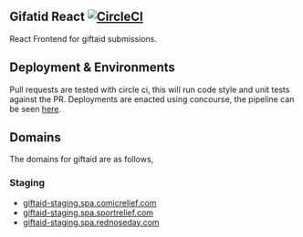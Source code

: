 ## Gifatid React [![CircleCI](https://circleci.com/gh/comicrelief/giftaid-react.svg?style=svg&circle-token=77285c466e4c1f4cbb4a2fcfe10af99e98b0ec0c)](https://circleci.com/gh/comicrelief/giftaid-react)
React Frontend for giftaid submissions.

## Deployment & Environments

Pull requests are tested with circle ci, this will run code style and unit tests against the PR. Deployments are enacted
using concourse, the pipeline can be seen [here](https://ci.services.comicrelief.com/teams/main/pipelines/service-giftaid?groups=SPA).

## Domains

The domains for giftaid are as follows,

### Staging

- [giftaid-staging.spa.comicrelief.com](https://giftaid-staging.comicrelief.com)
- [giftaid-staging.spa.sportrelief.com](https://giftaid-staging.sportrelief.com)
- [giftaid-staging.spa.rednoseday.com](https://giftaid-staging.rednoseday.com)
